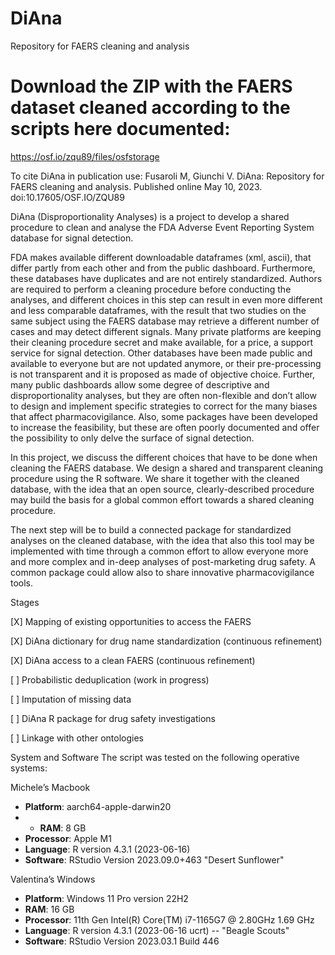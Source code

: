 # DiAna
Repository for FAERS cleaning and analysis

# Download the ZIP with the FAERS dataset cleaned according to the scripts here documented: 
https://osf.io/zqu89/files/osfstorage

To cite DiAna in publication use:
Fusaroli M, Giunchi V. DiAna: Repository for FAERS cleaning and analysis.
Published online May 10, 2023. doi:10.17605/OSF.IO/ZQU89



DiAna (Disproportionality Analyses) is a project to develop a shared procedure to clean and analyse the FDA Adverse Event Reporting System database for signal detection.

FDA makes available different downloadable dataframes (xml, ascii), that differ partly from each other and from the public dashboard. Furthermore, these databases have duplicates and are not entirely standardized. Authors are required to perform a cleaning procedure before conducting the analyses, and different choices in this step can result in even more different and less comparable dataframes, with the result that two studies on the same subject using the FAERS database may retrieve a different number of cases and may detect different signals. Many private platforms are keeping their cleaning procedure secret and make available, for a price, a support service for signal detection. Other databases have been made public and available to everyone but are not updated anymore, or their pre-processing is not transparent and it is proposed as made of objective choice. Further, many public dashboards allow some degree of descriptive and disproportionality analyses, but they are often non-flexible and don’t allow to design and implement specific strategies to correct for the many biases that affect pharmacovigilance. Also, some packages have been developed to increase the feasibility, but these are often poorly documented and offer the possibility to only delve the surface of signal detection.

In this project, we discuss the different choices that have to be done when cleaning the FAERS database. We design a shared and transparent cleaning procedure using the R software. We share it together with the cleaned database, with the idea that an open source, clearly-described procedure may build the basis for a global common effort towards a shared cleaning procedure.

The next step will be to build a connected package for standardized analyses on the cleaned database, with the idea that also this tool may be implemented with time through a common effort to allow everyone more and more complex and in-deep analyses of post-marketing drug safety. A common package could allow also to share innovative pharmacovigilance tools.


Stages

[X] Mapping of existing opportunities to access the FAERS

[X] DiAna dictionary for drug name standardization (continuous refinement)

[X] DiAna access to a clean FAERS (continuous refinement)

[ ] Probabilistic deduplication (work in progress)

[ ] Imputation of missing data

[ ] DiAna R package for drug safety investigations

[ ] Linkage with other ontologies


System and Software
The script was tested on the following operative systems:

Michele’s Macbook

- **Platform**: aarch64-apple-darwin20
- - **RAM**: 8 GB
- **Processor**: Apple M1
- **Language**: R version 4.3.1 (2023-06-16)
- **Software**: RStudio Version 2023.09.0+463 "Desert Sunflower"

Valentina’s Windows

- **Platform**: Windows 11 Pro version 22H2
- **RAM**: 16 GB
- **Processor**: 11th Gen Intel(R) Core(TM) i7-1165G7 @ 2.80GHz   1.69 GHz
- **Language**: R version 4.3.1 (2023-06-16 ucrt) -- "Beagle Scouts"
- **Software**: RStudio Version 2023.03.1 Build 446



